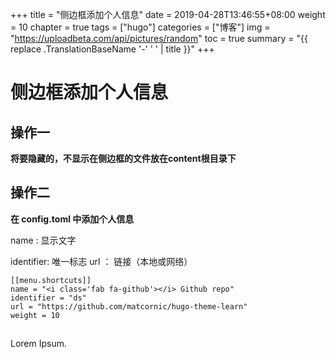 +++
title = "侧边框添加个人信息"
date = 2019-04-28T13:46:55+08:00
weight = 10
chapter = true
tags =  ["hugo"]
categories =  ["博客"]
img = "https://uploadbeta.com/api/pictures/random"
toc = true
summary = "{{ replace .TranslationBaseName '-' ' ' | title }}"
+++


# 侧边框添加个人信息

## 操作一
**将要隐藏的，不显示在侧边框的文件放在content根目录下**

## 操作二
**在 config.toml 中添加个人信息**

name : 显示文字

identifier: 唯一标志
url ： 链接（本地或网络）
~~~
[[menu.shortcuts]]
name = "<i class='fab fa-github'></i> Github repo"
identifier = "ds"
url = "https://github.com/matcornic/hugo-theme-learn"
weight = 10
~~~
##
Lorem Ipsum.